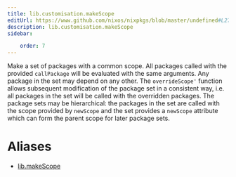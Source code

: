 ```yaml
---
title: lib.customisation.makeScope
editUrl: https://www.github.com/nixos/nixpkgs/blob/master/undefined#L279C15
description: lib.customisation.makeScope
sidebar:

    order: 7
---
```


Make a set of packages with a common scope. All packages called
with the provided `callPackage` will be evaluated with the same
arguments. Any package in the set may depend on any other. The
`overrideScope'` function allows subsequent modification of the package
set in a consistent way, i.e. all packages in the set will be
called with the overridden packages. The package sets may be
hierarchical: the packages in the set are called with the scope
provided by `newScope` and the set provides a `newScope` attribute
which can form the parent scope for later package sets.


# Aliases

- [lib.makeScope](/nix-doc-comments/reference/lib/lib-makescope)


